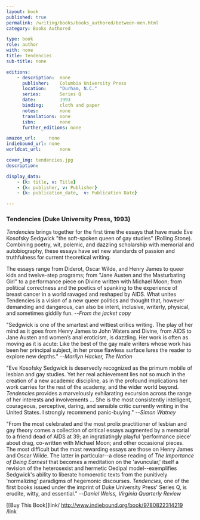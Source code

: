 ```yaml
---
layout: book
published: true
permalink: /writing/books/books_authored/between-men.html
category: Books Authored

type: book
role: author
with: none
title: Tendencies
sub-title: none

editions:
    - description:  none
      publisher:    Columbia University Press
      location:     "Durham, N.C."
      series:       Series Q
      date:         1993
      binding:      cloth and paper
      notes:        none
      translations: none
      isbn: 		none
      further_editions: none

amazon_url:		none
indiebound_url:	none
worldcat_url:		none

cover_img: tendencies.jpg
description:

display_data:
    - {k: title, v: Title}
    - {k: publisher, v: Publisher}
    - {k: publication_date,  v: Publication Date}

---
```


### Tendencies (Duke University Press, 1993)

<i>Tendencies</i> brings together for the first time the essays that have made Eve Kosofsky Sedgwick "the soft-spoken queen of gay studies" (Rolling Stone). Combining poetry, wit, polemic, and dazzling scholarship with memorial and autobiography, these essays have set new standards of passion and truthfulness for current theoretical writing.

The essays range from Diderot, Oscar Wilde, and Henry James to queer kids and twelve-step programs; from "Jane Austen and the Masturbating Girl" to a performance piece on Divine written with Michael Moon; from political correctness and the poetics of spanking to the experience of breast cancer in a world ravaged and reshaped by AIDS. What unites Tendencies is a vision of a new queer politics and thought that, however demanding and dangerous, can also be intent, inclusive, writerly, physical, and sometimes giddily fun. --<i>From the jacket copy</i>

"Sedgwick is one of the smartest and wittiest critics writing. The play of her mind as it goes from Henry James to John Waters and Divine, from AIDS to Jane Austen and women’s anal eroticism, is dazzling. Her work is often as moving as it is acute: Like the best of the gay male writers whose work has been her principal subject, in her prose flawless surface lures the reader to explore new depths." --<i>Marilyn Hacker, The Nation</i>

"Eve Kosofsky Sedgwick is deservedly recognized as the primum mobile of lesbian and gay studies. Yet her real achievement lies not so much in the creation of a new academic discipline, as in the profound implications her work carries for the rest of the academy, and the wider world beyond. <i>Tendencies</i> provides a marvelously exhilarating excursion across the range of her interests and involvements ... She is the most consistently intelligent, courageous, perceptive, daring, and sensible critic currently writing in the United States. I strongly recommend panic-buying." --<i>Simon Watney</i>

"From the most celebrated and the most prolix practitioner of lesbian and gay theory comes a collection of critical essays augmented by a memorial to a friend dead of AIDS at 39; an ingratiatingly playful 'performance piece' about drag, co-written with Michael Moon; and other occasional pieces. The most difficult but the most rewarding essays are those on Henry James and Oscar Wilde. The latter in particular--a close reading of <i>The Importance of Being Earnest</i> that becomes a meditation on the 'avuncular,' itself a revision of the heterosexist and hermetic Oedipal model--exemplifies Sedgwick's ability to liberate homoerotic texts from the punitively 'normalizing' paradigms of hegemonic discourses. <i>Tendencies,</i> one of the first books issued under the imprint of Duke University Press' Series Q, is erudite, witty, and essential." --<i>Daniel Weiss, Virginia Quarterly Review</i> 

[[Buy This Book]]link/ http://www.indiebound.org/book/9780822314219 /link
